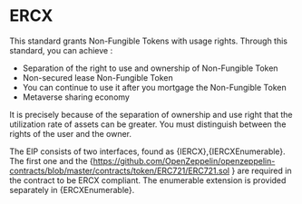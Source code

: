 # ERCX
This standard grants Non-Fungible Tokens with usage rights. Through this standard, you can achieve :

- Separation of the right to use and ownership of Non-Fungible Token
- Non-secured lease Non-Fungible Token
- You can continue to use it after you mortgage the Non-Fungible Token
- Metaverse sharing economy

It is precisely because of the separation of ownership and use right that the utilization rate of assets can be greater. You must distinguish between the rights of the user and the owner.

The EIP consists of two interfaces, found as {IERCX},{IERCXEnumerable}. The first one and the {https://github.com/OpenZeppelin/openzeppelin-contracts/blob/master/contracts/token/ERC721/ERC721.sol } are required in the contract to be ERCX compliant. The enumerable extension is provided separately in {ERCXEnumerable}.
